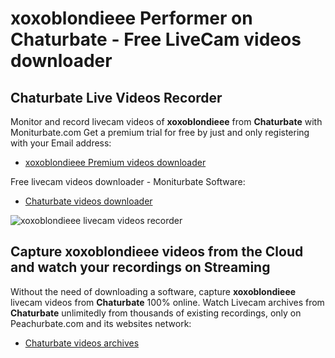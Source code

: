 # xoxoblondieee Performer on Chaturbate - Free LiveCam videos downloader

## Chaturbate Live Videos Recorder

Monitor and record livecam videos of **xoxoblondieee** from **Chaturbate** with Moniturbate.com
Get a premium trial for free by just and only registering with your Email address:
* [xoxoblondieee Premium videos downloader](https://moniturbate.com/request-demo-licence-key.html)

Free livecam videos downloader - Moniturbate Software:
* [Chaturbate videos downloader](https://moniturbate.com/moniturbate-download-software.html)

![xoxoblondieee livecam videos recorder](https://peachurnet.com/templates/moniturbate-software.png)


## Capture xoxoblondieee videos from the Cloud and watch your recordings on Streaming

Without the need of downloading a software, capture **xoxoblondieee** livecam videos from **Chaturbate** 100% online.
Watch Livecam archives from **Chaturbate** unlimitedly from thousands of existing recordings, only on Peachurbate.com and its websites network:
* [Chaturbate videos archives](https://peachurnet.com/)